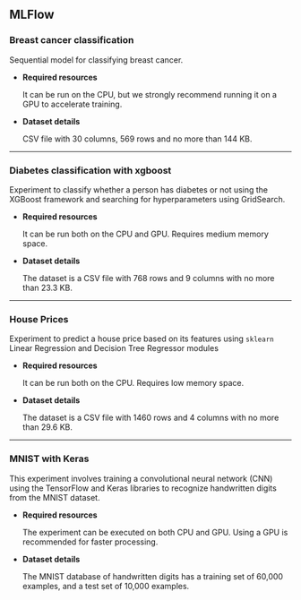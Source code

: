 ## MLFlow


### **Breast cancer classification** 

Sequential model for classifying breast cancer.

- **Required resources** 

    It can be run on the CPU, but we strongly recommend running it on a GPU to accelerate training.

- **Dataset details** 

    CSV file with 30 columns, 569 rows and no more than 144 KB.

---

### **Diabetes classification with xgboost** 

Experiment to classify whether a person has diabetes or not using the XGBoost framework and searching for hyperparameters using GridSearch.

- **Required resources** 

    It can be run both on the CPU and GPU. Requires medium memory space.

- **Dataset details** 

    The dataset is a CSV file with 768 rows and 9 columns with no more than 23.3 KB.

---

### **House Prices** 

Experiment to predict a house price based on its features using `sklearn` Linear Regression and Decision Tree Regressor modules 

- **Required resources** 

    It can be run both on the CPU. Requires low memory space.

- **Dataset details** 

    The dataset is a CSV file with 1460 rows and 4 columns with no more than 29.6 KB.

---

### **MNIST with Keras** 

This experiment involves training a convolutional neural network (CNN) using the TensorFlow and Keras libraries to recognize handwritten digits from the MNIST dataset. 

- **Required resources** 

    The experiment can be executed on both CPU and GPU. Using a GPU is recommended for faster processing.

- **Dataset details** 

    The MNIST database of handwritten digits has a training set of 60,000 examples, and a test set of 10,000 examples.
